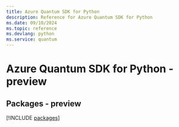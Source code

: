 ```yaml
---
title: Azure Quantum SDK for Python
description: Reference for Azure Quantum SDK for Python
ms.date: 09/10/2024
ms.topic: reference
ms.devlang: python
ms.service: quantum
---
```

# Azure Quantum SDK for Python - preview
## Packages - preview
[!INCLUDE [packages](quantum-index.md)]